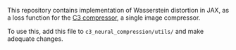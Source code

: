 This repository contains implementation of Wasserstein distortion in JAX, as a loss function for the [C3 compressor](https://c3-neural-compression.github.io), a single image compressor. 

To use this, add this file to `c3_neural_compression/utils/` and make adequate changes.